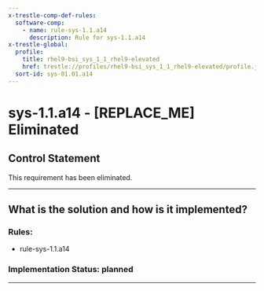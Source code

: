 ```yaml
---
x-trestle-comp-def-rules:
  software-comp:
    - name: rule-sys-1.1.a14
      description: Rule for sys-1.1.a14
x-trestle-global:
  profile:
    title: rhel9-bsi_sys_1_1_rhel9-elevated
    href: trestle://profiles/rhel9-bsi_sys_1_1_rhel9-elevated/profile.json
  sort-id: sys-01.01.a14
---
```


# sys-1.1.a14 - \[REPLACE_ME\] Eliminated

## Control Statement

This requirement has been eliminated.

______________________________________________________________________

## What is the solution and how is it implemented?

<!-- For implementation status enter one of: implemented, partial, planned, alternative, not-applicable -->

<!-- Note that the list of rules under ### Rules: is read-only and changes will not be captured after assembly to JSON -->

<!-- Add control implementation description here for control: sys-1.1.a14 -->

### Rules:

  - rule-sys-1.1.a14

### Implementation Status: planned

______________________________________________________________________
